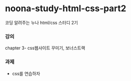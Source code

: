 # noona-study-html-css-part2

코딩 알려주는 누나 html/css 스터디 2기

### 강의

chapter 3- css웹사이트 꾸미기, 보너스트랙

### 과제

- css를 연습하자